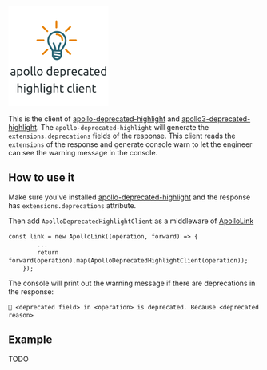![apollo deprecated highlight client](https://github.com/alexxiyang/apollo-deprecated-highlight-client/raw/main/adhc_logo.png)

This is the client of [apollo-deprecated-highlight](https://www.npmjs.com/package/apollo-deprecated-highlight) and [apollo3-deprecated-highlight](https://www.npmjs.com/package/apollo3-deprecated-highlight). The `apollo-deprecated-highlight` will generate the `extensions.deprecations` fields of the response. This client reads the `extensions` of the response and generate console warn to let the engineer can see the warning message in the console.

## How to use it
Make sure you've installed [apollo-deprecated-highlight](https://www.npmjs.com/package/apollo-deprecated-highlight) and the response has `extensions.deprecations` attribute.

Then add `ApolloDeprecatedHighlightClient` as a middleware of [ApolloLink](https://www.apollographql.com/docs/react/api/link/introduction/)

```
const link = new ApolloLink((operation, forward) => {
        ...
        return forward(operation).map(ApolloDeprecatedHighlightClient(operation));
    });
```

The console will print out the warning message if there are deprecations in the response:
```
🚨 <deprecated field> in <operation> is deprecated. Because <deprecated reason>
```

## Example

TODO
